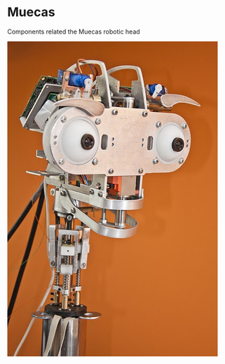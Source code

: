 # Muecas

Components related the Muecas robotic head

![alt text](https://github.com/robocomp/muecas/blob/master/muecas.jpg "Muecas the Robot")
